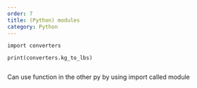 ```yaml
---         
order: 7   
title: (Python) modules   
category: Python         
---         
```

         
```       
import converters   
   
print(converters.kg_to_lbs)   
   
```   
      
Can use function in the other py by using import called module
